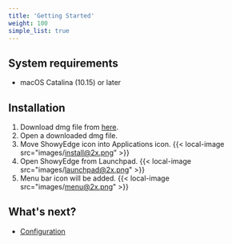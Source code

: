 ```yaml
---
title: 'Getting Started'
weight: 100
simple_list: true
---
```


## System requirements

-   macOS Catalina (10.15) or later

## Installation

1.  Download dmg file from [here](/).
2.  Open a downloaded dmg file.
3.  Move ShowyEdge icon into Applications icon.
    {{< local-image src="images/install@2x.png" >}}
4.  Open ShowyEdge from Launchpad.
    {{< local-image src="images/launchpad@2x.png" >}}
5.  Menu bar icon will be added.
    {{< local-image src="images/menu@2x.png" >}}

## What's next?

-   [Configuration](../configuration)
